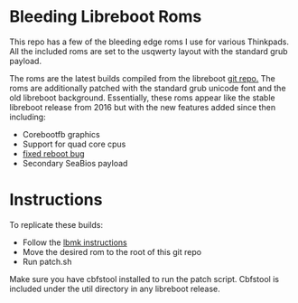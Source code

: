 # Bleeding Libreboot Roms

This repo has a few of the bleeding edge roms I use for various Thinkpads. All the included roms are set to the usqwerty layout with the standard grub payload.

The roms are the latest builds compiled from the libreboot [git repo.](https://notabug.org/libreboot/lbmk)
The roms are additionally patched with the standard grub unicode font and the old libreboot background.
Essentially, these roms appear like the stable libreboot release from 2016 but with the new features added since then including:

+ Corebootfb graphics
+ Support for quad core cpus
+ [fixed reboot bug](https://notabug.org/libreboot/lbmk/issues/11)
+ Secondary SeaBios payload

# Instructions

To replicate these builds:

+ Follow the [lbmk instructions](https://libreboot.org/docs/build/)
+ Move the desired rom to the root of this git repo
+ Run patch.sh

Make sure you have cbfstool installed to run the patch script.
Cbfstool is included under the util directory in any libreboot release.
